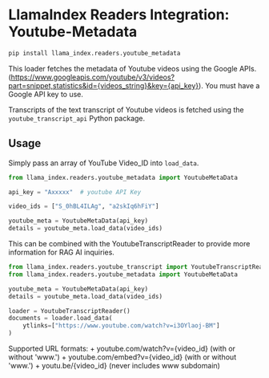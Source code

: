 # LlamaIndex Readers Integration: Youtube-Metadata

```bash
pip install llama_index.readers.youtube_metadata
```

This loader fetches the metadata of Youtube videos using the Google APIs. (https://www.googleapis.com/youtube/v3/videos?part=snippet,statistics&id={videos_string}&key={api_key}). You must have a Google API key to use.

Transcripts of the text transcript of Youtube videos is fetched using the `youtube_transcript_api` Python package.

## Usage

Simply pass an array of YouTube Video_ID into `load_data`.

```python
from llama_index.readers.youtube_metadata import YoutubeMetaData

api_key = "Axxxxx"  # youtube API Key

video_ids = ["S_0hBL4ILAg", "a2skIq6hFiY"]

youtube_meta = YoutubeMetaData(api_key)
details = youtube_meta.load_data(video_ids)
```

This can be combined with the YoutubeTranscriptReader to provide more information for RAG AI inquiries.

```python
from llama_index.readers.youtube_transcript import YoutubeTranscriptReader
from llama_index.readers.youtube_metadata import YoutubeMetaData

youtube_meta = YoutubeMetaData(api_key)
details = youtube_meta.load_data(video_ids)

loader = YoutubeTranscriptReader()
documents = loader.load_data(
    ytlinks=["https://www.youtube.com/watch?v=i3OYlaoj-BM"]
)
```

Supported URL formats: + youtube.com/watch?v={video_id} (with or without 'www.') + youtube.com/embed?v={video_id} (with or without 'www.') + youtu.be/{video_id} (never includes www subdomain)
